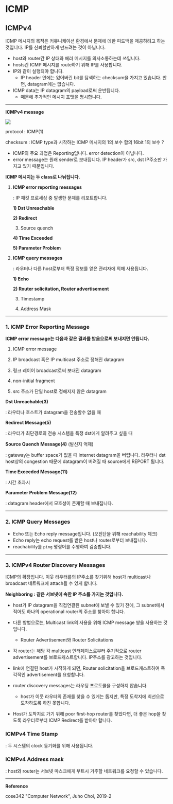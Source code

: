 # ICMP



## ICMPv4

ICMP 메시지의 목적은 커뮤니케이션 환경에서 문제에 데한 피드백을 제공하려고 하는 것입니다. IP를 신뢰할만하게 만드려는 것이 아닙니다.



* host와 router간 IP 상태와 에러 메시지를 의사소통하는데 쓰입니다.
* hosts간 ICMP 메시지를 route하기 위해 IP를 사용합니다.
* IP와 같이 실행되야 합니다.
  * IP header 안에는 잃어버린 bit를 탐색하는 checksum을 가지고 있습니다. 반면, datagram에는 없습니다.
* ICMP data는 IP datagram의 payload로써 운반됩니다.
  * 때문에 추가적인 메시지 포맷을 명시합니다.



---

**ICMPv4 message**

![](https://i.ibb.co/74rp3x2/image.png)

protocol : ICMP(1)

checksum : ICMP type과 시작하는 ICMP 메시지의 1의 보수 합의 16bit 1의 보수 ?



* ICMP의 주요 과업은 Reporting입니다. error detection이 아닙니다.
* error message는 원래 sender로 보내집니다. IP header가 src, dst IP주소만 가지고 있기 때문입니다.



**ICMP 메시지는 두 class로 나눠집니다.**

1. **ICMP error reporting messages**

   : IP 패킷 프로세싱 중 발생한 문제를 리포트합니다.

   **1) Dst Unreachable**

   **2) Redirect**

   3) Source quench

   **4) Time Exceeded**

   **5) Parameter Problem**



2. **ICMP query messages**

   : 라우터나 다른  host로부터 특정 정보를 얻은 관리자에 의해 사용됩니다.

   **1) Echo**

   **2) Router solicitation, Router advertisement**

   3) Timestamp

   4) Address Mask



---

### 1. ICMP Error Reporting Message



**ICMP error message는 다음과 같은 결과를 받음으로써 보내지면 안됩니다.**

1) ICMP error message

2) IP broadcast 혹은 IP multicast 주소로 정해진 datagram

3) 링크 레이어 broadcast로써 보내진 datagram

4) non-initial fragment

5) src 주소가 단일 host로 정해지지 않은 datagram



**Dst Unreachable(3)**

: 라우터나 호스트가 datagram을 전송할수 없을 때

**Redirect Message(5)**

: 라우터가 최단경로의 전송 시스템을 특정 dst에게 알려주고 싶을 때

**Source Quench Message(4)** (발신지 억제)

: gateway는 buffer space가 없을 때 internet datagram을 버립니다. 라우터나 dst host상의 congestion 때문에 datagram이 버려질 때 source에게 REPORT 됩니다.

**Time Exceeded Message(11)**

: 시간 초과시

**Parameter Problem Message(12)**

: datagram header에서 모호성이 존재할 때 보내집니다.





---

### 2. ICMP Query Messages

* Echo 또는 Echo reply message입니다. (오진단을 위해 reachability 체크)
* Echo reply는 echo request를 받은 host나 router로부터 보내집니다.
* reachability를 `ping` 명령어를 수행하여 검증합니다.



---

### 3. ICMPv4 Router Discovery Messages

ICMP의 확장입니다. 이웃 라우터를의 IP주소를 찾기위해 host가 multicast나 broadcast 네트워크에 attach될 수 있게 합니다.



**Neighboring : 같은 서브넷에 속한 IP 주소를 가지는 것입니다.**



* host가 IP datagram을 직접연결된 subnet에 보낼 수 있기 전에, 그 subnet에서 적어도 하나의 operational router의 주소를 찾아야 합니다.



* 다른 방법으로는, Multicast link의 사용을 위해 ICMP message 쌍을 사용하는 것입니다.
  * Router Advertisement와 Router Solicitations

* 각 router는 해당 각 multicast 인터페이스로부터 주기적으로 router advertisement를 브로드캐스트합니다. IP주소를 광고하는 것입니다.
* link에 연결된 host가 시작하게 되면, Router solicitation을 브로드캐스트하여 즉각적인 advertisement를 요청합니다.
* router discovery messages는 라우팅 프로토콜을 구성하지 않습니다.
  * host가 이웃 라우터의 존재를 찾을 수 있게는 돕지만, 특정 도착지에 최선으로 도착하도록 하진 못합니다.
* Host가 도착지로 가기 위해 poor first-hop router를 찾았다면, 더 좋은 hop을 찾도록 라우터로부터 ICMP Redirect를 받아야 합니다.



### ICMPv4 Time Stamp

: 두 시스템의 clock 동기화를 위해 사용됩니다.



### ICMPv4 Address mask

: host와 router는 서브넷 마스크에게 부트시 거주할 네트워크를 요청할 수 있습니다.









---

**Reference**

cose342 "Computer Network", Juho Choi, 2019-2